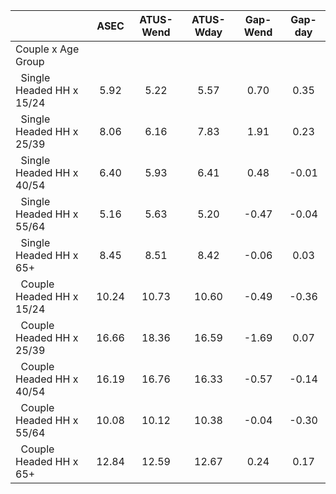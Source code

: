 
|                      |         ASEC |    ATUS-Wend |    ATUS-Wday |     Gap-Wend |      Gap-day |
| -------------------- | :----------: | :----------: | :----------: | :----------: | :----------: |
| Couple x Age Group   |              |              |              |              |              |
| &nbsp;&nbsp;Single Headed HH x 15/24 |         5.92 |         5.22 |         5.57 |         0.70 |         0.35 |
| &nbsp;&nbsp;Single Headed HH x 25/39 |         8.06 |         6.16 |         7.83 |         1.91 |         0.23 |
| &nbsp;&nbsp;Single Headed HH x 40/54 |         6.40 |         5.93 |         6.41 |         0.48 |        -0.01 |
| &nbsp;&nbsp;Single Headed HH x 55/64 |         5.16 |         5.63 |         5.20 |        -0.47 |        -0.04 |
| &nbsp;&nbsp;Single Headed HH x 65+ |         8.45 |         8.51 |         8.42 |        -0.06 |         0.03 |
| &nbsp;&nbsp;Couple Headed HH x 15/24 |        10.24 |        10.73 |        10.60 |        -0.49 |        -0.36 |
| &nbsp;&nbsp;Couple Headed HH x 25/39 |        16.66 |        18.36 |        16.59 |        -1.69 |         0.07 |
| &nbsp;&nbsp;Couple Headed HH x 40/54 |        16.19 |        16.76 |        16.33 |        -0.57 |        -0.14 |
| &nbsp;&nbsp;Couple Headed HH x 55/64 |        10.08 |        10.12 |        10.38 |        -0.04 |        -0.30 |
| &nbsp;&nbsp;Couple Headed HH x 65+ |        12.84 |        12.59 |        12.67 |         0.24 |         0.17 |

